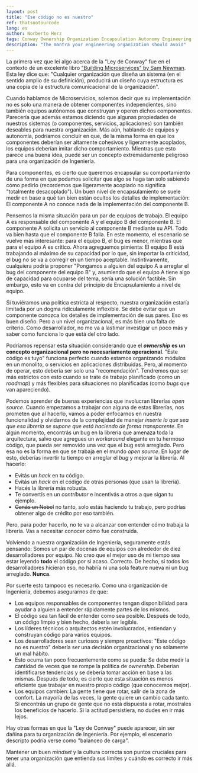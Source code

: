 ```yaml
---
layout: post
title: "Ese código no es nuestro"
ref: thatsnotourcode
lang: es
author: Norberto Herz
tags: Conway Ownership Organization Encapsulation Autonomy Engineering Culture
description: "The mantra your engineering organization should avoid"
---
```


La primera vez que leí algo acerca de la "Ley de Conway" fue en el contexto de un excelente libro ["Building Microservices" by Sam Newman](http://shop.oreilly.com/product/0636920033158.do). Esta ley dice que: "Cualquier organización que diseña un sistema (en el sentido amplio de su definición), producirá un diseño cuya estructura es una copia de la estructura comunicacional de la organización".

<!--MORE-->

Cuando hablamos de Microservicios, solemos decir que su implementación no es solo una manera de obtener componentes independientes, sino también equipos autónomos que construyan y operen dichos componentes. Parecería que además estamos diciendo que algunas propiedades de nuestros sistemas (o componentes, servicios, aplicaciones) son también deseables para nuestra organización. Más aún, hablando de equipos y autonomía, podríamos concluir en que, de la misma forma en que los componentes deberían ser altamente cohesivos y ligeramente acoplados, los equipos deberían imitar dicho comportamiento. Mientras que esto parece una buena idea, puede ser un concepto extremadamente peligroso para una organización de Ingeniería.

Para componentes, es cierto que queremos encapsular su comportamiento de una forma en que podamos solicitar que algo se haga tan solo sabiendo cómo pedirlo (recordemos que ligeramente acoplado no significa "totalmente desacoplado"). Un buen nivel de encapsulamiento se suele medir en base a qué tan bien están ocultos los detalles de implementación: El componente A no conoce nada de la implementación del componente B.

Pensemos la misma situación para un par de equipos de trabajo. El equipo A es responsable del componente A y el equipo B del componente B. El componente A solicita un servicio al componente B mediante su API. Todo va bien hasta que el componente B falla. En este momento, el escenario se vuelve más interesante: para el equipo B, el bug es menor, mientras que para el equipo A es crítico. Ahora agreguemos pimienta: El equipo B está trabajando al máximo de su capacidad por lo que, sin importar la criticidad, el bug no se va a corregir en un tiempo aceptable. Instintivamente, cualquiera podría proponer "Pongamos a alguien del equipo A a arreglar el bug del componente del equipo B" y, asumiendo que el equipo A tiene algo de capacidad para ocuparse del tema, sería una solución factible. Sin embargo, esto va en contra del principio de Encapsulamiento a nivel de equipo.

Si tuviéramos una política estricta al respecto, nuestra organización estaría limitada por un dogma ridículamente inflexible. Se debe evitar que un componente conozca los detalles de implementación de sus pares. Eso es buen diseño. Pero a un nivel organizacional, es más bien una falta de criterio. Como desarrollador, no me va a lastimar investigar un poco más y saber como funciona lo que está del otro lado.

Podríamos repensar esta situación considerando que el ***ownership*** **es un concepto organizacional pero no necesariamente operacional**. "Este código es tuyo" funciona perfecto cuando estamos organizando módulos en un monolito, o servicios en aplicaciones distribuidas. Pero, al momento de operar, esto debería ser solo una "recomendación". Tendremos que ser más estrictos con esto cuando se trate de trabajo planificado (como un *roadmap*) y más flexibles para situaciones no planificadas (como *bugs* que van apareciendo).


Podemos aprender de buenas experiencias que involucran librerías *open source*. Cuando empezamos a trabajar con alguna de estas librerías, nos prometen que al hacerlo, vamos a poder enfocarnos en nuestra funcionalidad y olvidarnos de la complejidad de manejar *inserte lo que sea que esa librería se supone que está haciendo de forma transparente*. En algún momento, encontrás un bug en la librería que amenaza toda la arquitectura, salvo que agregues un *workaround* elegante en tu hermoso código, que pueda ser removido una vez que el bug esté arreglado. Pero esa no es la forma en que se trabaja en el mundo *open source*. En lugar de esto, deberías invertir tu tiempo en arreglar el *bug* y mejorar la librería. Al hacerlo:
- Evitás un *hack* en tu código.
- Evitás un *hack* en el código de otras personas (que usan la librería).
- Hacés la librería más robusta.
- Te convertís en un *contributor* e incentivás a otros a que sigan tu ejemplo.
- ~~Ganás un Nobel~~ no tanto, solo estás haciendo tu trabajo, pero podrías obtener algo de crédito por eso también.

Pero, para poder hacerlo, no te va a alcanzar con entender cómo trabaja la librería. Vas a necesitar conocer cómo fue construida.

Volviendo a nuestra organización de Ingeniería, seguramente estás pensando: Somos un par de docenas de equipos con alrededor de diez desarrolladores por equipo. No creo que el mejor uso de mi tiempo sea estar leyendo **todo** el código por si acaso. Correcto. De hecho, si todos los desarrolladores hicieran eso, no habría ni una sola feature nueva ni un bug arreglado. **Nunca**.

Por suerte esto tampoco es necesario. Como una organización de Ingeniería, debemos asegurarnos de que:
- Los equipos responsables de componentes tengan disponibilidad para ayudar a alguien a entender rápidamente partes de los mismos.
- El código sea tan fácil de entender como sea posible. Después de todo, un código limpio y bien hecho, debería ser legible.
- Los líderes técnicos o arquitectos estén involucrados, entiendan y construyan código para varios equipos.
- Los desarrolladores sean curiosos y siempre proactivos: "Este código no es nuestro" debería ser una decisión organizacional y no solamente un mal hábito.
- Esto ocurra tan poco frecuentemente como se pueda: Se debe medir la cantidad de veces que se rompe la política de *ownership*. Deberían identificarse tendencias y se debería tomar acción en base a las mismas. Después de todo, es cierto que esta situación es menos eficiente que trabajar en nuestro propio código (que conocemos mejor).
- Los equipos cambien: La gente tiene que rotar, salir de la zona de confort. La mayoría de las veces, la gente quiere un cambio cada tanto. Si encontrás un grupo de gente que no está dispuesta a rotar, mostrales los beneficios de hacerlo. Si la actitud persistiera, no dudes en ir más lejos.

Hay otras formas en que la "Ley de Conway" puede aparecer, sin ser dañina para tu organización de Ingeniería. Por ejemplo, el escenario descripto podría verse como "balanceo de carga".

Mantener un buen *mindset* y la cultura correcta son puntos cruciales para tener una organización que entienda sus límites y cuándo es correcto ir más allá.
